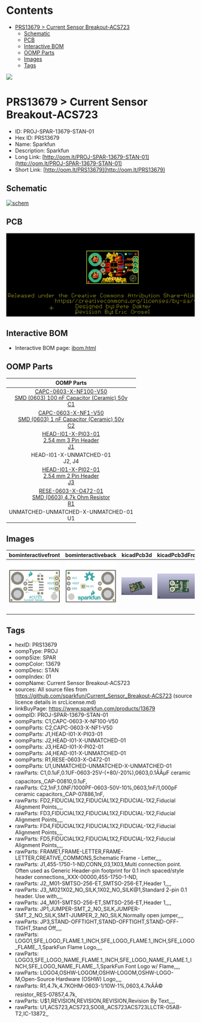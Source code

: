 



Contents
========

* [PRS13679 > Current Sensor Breakout-ACS723](#prs13679--current-sensor-breakout-acs723)
	* [Schematic](#schematic)
	* [PCB](#pcb)
	* [Interactive BOM](#interactive-bom)
	* [OOMP Parts](#oomp-parts)
	* [Images](#images)
	* [Tags](#tags)
  
![][im]
# PRS13679 > Current Sensor Breakout-ACS723

- ID: PROJ-SPAR-13679-STAN-01
- Hex ID: PRS13679
- Name: Sparkfun
- Description: Sparkfun
- Long Link: [http://oom.lt/PROJ-SPAR-13679-STAN-01](http://oom.lt/PROJ-SPAR-13679-STAN-01)
- Short Link: [http://oom.lt/PRS13679](http://oom.lt/PRS13679)

## Schematic
  
[![schem](eagleSchemImage.png)](eagleSchemImage.png)
## PCB
  
[![pcb](eagleImage.png)](eagleImage.png)
## Interactive BOM

- Interactive BOM page: [ibom.html](https://htmlpreview.github.io/?https://github.com/oomlout/oomlout_OOMP_projects/blob/main/PROJ-SPAR-13679-STAN-01/kicad/bom/ibom.html)

## OOMP Parts
  

|OOMP Parts|
| :---: |
|[CAPC-0603-X-NF100-V50<br> SMD (0603) 100 nF Capacitor (Ceramic) 50v<br> C1](https://github.com/oomlout/oomlout_OOMP_parts/tree/main/CAPC-0603-X-NF100-V50/)|
|[CAPC-0603-X-NF1-V50<br> SMD (0603) 1 nF Capacitor (Ceramic) 50v<br> C2](https://github.com/oomlout/oomlout_OOMP_parts/tree/main/CAPC-0603-X-NF1-V50/)|
|[HEAD-I01-X-PI03-01<br> 2.54 mm 3 Pin Header<br> J1](https://github.com/oomlout/oomlout_OOMP_parts/tree/main/HEAD-I01-X-PI03-01/)|
|HEAD-I01-X-UNMATCHED-01<BR>J2, J4|
|[HEAD-I01-X-PI02-01<br> 2.54 mm 2 Pin Header<br> J3](https://github.com/oomlout/oomlout_OOMP_parts/tree/main/HEAD-I01-X-PI02-01/)|
|[RESE-0603-X-O472-01<br> SMD (0603) 4.7k Ohm Resistor<br> R1](https://github.com/oomlout/oomlout_OOMP_parts/tree/main/RESE-0603-X-O472-01/)|
|UNMATCHED-UNMATCHED-X-UNMATCHED-01<BR>U1|

## Images
  
  

|bominteractivefront|bominteractiveback|kicadPcb3d|kicadPcb3dFront|kicadPcb3dBack|eagleImage|eagleSchemImage|pcbdrawback|
| :---: | :---: | :---: | :---: | :---: | :---: | :---: | :---: |
|[![bominteractivefront](bomFront_140.png)](bomFront.png)|[![bominteractiveback](bomBack_140.png)](bomBack.png)|[![kicadPcb3d](kicadPcb3d_140.png)](kicadPcb3d.png)|[![kicadPcb3dFront](kicadPcb3dFront_140.png)](kicadPcb3dFront.png)|[![kicadPcb3dBack](kicadPcb3dBack_140.png)](kicadPcb3dBack.png)|[![eagleImage](eagleImage_140.png)](eagleImage.png)|[![eagleSchemImage](eagleSchemImage_140.png)](eagleSchemImage.png)|[![pcbdrawback](pcbdrawBack_140.png)](pcbdrawBack.png)|

## Tags

- hexID: PRS13679
- oompType: PROJ
- oompSize: SPAR
- oompColor: 13679
- oompDesc: STAN
- oompIndex: 01
- oompName: Current Sensor Breakout-ACS723
- sources: All source files from https://github.com/sparkfun/Current_Sensor_Breakout-ACS723 (source licence details in srcLicense.md)
- linkBuyPage: https://www.sparkfun.com/products/13679
- oompID: PROJ-SPAR-13679-STAN-01
- oompParts: C1,CAPC-0603-X-NF100-V50
- oompParts: C2,CAPC-0603-X-NF1-V50
- oompParts: J1,HEAD-I01-X-PI03-01
- oompParts: J2,HEAD-I01-X-UNMATCHED-01
- oompParts: J3,HEAD-I01-X-PI02-01
- oompParts: J4,HEAD-I01-X-UNMATCHED-01
- oompParts: R1,RESE-0603-X-O472-01
- oompParts: U1,UNMATCHED-UNMATCHED-X-UNMATCHED-01
- rawParts: C1,0.1uF,0.1UF-0603-25V-(+80/-20%),0603,0.1ÃÂµF ceramic capacitors,,CAP-00810,0.1uF,
- rawParts: C2,1nF,1.0NF/1000PF-0603-50V-10%,0603,1nF/1,000pF ceramic capacitors,,CAP-07886,1nF,
- rawParts: FD2,FIDUCIAL1X2,FIDUCIAL1X2,FIDUCIAL-1X2,Fiducial Alignment Points,,,,
- rawParts: FD3,FIDUCIAL1X2,FIDUCIAL1X2,FIDUCIAL-1X2,Fiducial Alignment Points,,,,
- rawParts: FD4,FIDUCIAL1X2,FIDUCIAL1X2,FIDUCIAL-1X2,Fiducial Alignment Points,,,,
- rawParts: FD5,FIDUCIAL1X2,FIDUCIAL1X2,FIDUCIAL-1X2,Fiducial Alignment Points,,,,
- rawParts: FRAME1,FRAME-LETTER,FRAME-LETTER,CREATIVE_COMMONS,Schematic Frame - Letter,,,,
- rawParts: J1,455-1750-1-ND,CONN_03,1X03,Multi connection point. Often used as Generic Header-pin footprint for 0.1 inch spaced/style header connections,,XXX-00000,455-1750-1-ND,
- rawParts: J2,,M01-SMTSO-256-ET,SMTSO-256-ET,Header 1,,,,
- rawParts: J3,,M021X02_NO_SILK,1X02_NO_SILK@1,Standard 2-pin 0.1 header. Use with,,,,
- rawParts: J4,,M01-SMTSO-256-ET,SMTSO-256-ET,Header 1,,,,
- rawParts: JP1,JUMPER-SMT_2_NO_SILK,JUMPER-SMT_2_NO_SILK,SMT-JUMPER_2_NO_SILK,Normally open jumper,,,,
- rawParts: JP3,STAND-OFFTIGHT,STAND-OFFTIGHT,STAND-OFF-TIGHT,Stand Off,,,,
- rawParts: LOGO1,SFE_LOGO_FLAME.1_INCH,SFE_LOGO_FLAME.1_INCH,SFE_LOGO_FLAME_.1,SparkFun Flame Logo,,,,
- rawParts: LOGO3,SFE_LOGO_NAME_FLAME.1_INCH,SFE_LOGO_NAME_FLAME.1_INCH,SFE_LOGO_NAME_FLAME_.1,SparkFun Font Logo w/ Flame,,,,
- rawParts: LOGO4,OSHW-LOGOM,OSHW-LOGOM,OSHW-LOGO-M,Open-Source Hardware (OSHW) Logo,,,,
- rawParts: R1,4.7k,4.7KOHM-0603-1/10W-1%,0603,4.7kÃÂ© resistor,,RES-07857,4.7k,
- rawParts: U$1,REVISION,REVISION,REVISION,Revision By Text,,,,
- rawParts: U1,ACS723,ACS723,SO08,,ACS723ACS723LLCTR-05AB-T2,IC-13872,,



[im]: kicadPcb3d_450.png
